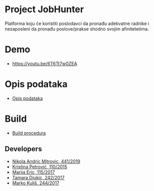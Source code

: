 # Project JobHunter

Platforma koju će koristiti poslodavci da pronađu adekvatne radnike i nezaposleni da pronađu poslove/prakse shodno svojim afinitetetima.
# Demo 
- https://youtu.be/6T6Tt7w0ZEA

# Opis podataka
- [Opis podataka](https://gitlab.com/matfpveb/projekti/2020-2021/05-JobHunter/-/wikis/Opis-podataka)
<!-- - [demo-video](#); [backup](#) 
[![demo](thumbnail03.jpeg)](#)

-->


# Build
- [Build procedura](https://gitlab.com/matfpveb/projekti/2020-2021/05-JobHunter/-/wikis/Prevo%C4%91enje)

## Developers

- [Nikola Andric Mitrovic, 441/2019](https://gitlab.com/andricmitrovic)
- [Kristina Petrović, 110/2015](https://gitlab.com/kpetrovicc)
- [Marija Eric, 115/2017](https://gitlab.com/MarijaEric)
- [Tamara Djukic, 242/2017](https://gitlab.com/TamaraDjukic)
- [Marko Kuliš, 244/2017](https://gitlab.com/markokulis.markokulis)

